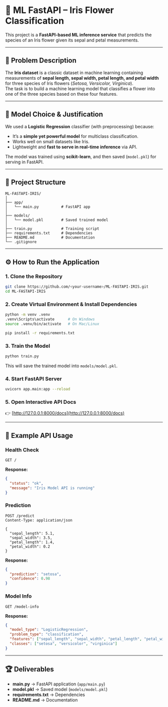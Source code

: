 # 🌸 ML FastAPI – Iris Flower Classification  

This project is a **FastAPI-based ML inference service** that predicts the species of an Iris flower given its sepal and petal measurements.  

---

## 📘 Problem Description  
The **Iris dataset** is a classic dataset in machine learning containing measurements of **sepal length, sepal width, petal length, and petal width** for three species of Iris flowers (*Setosa, Versicolor, Virginica*).  
The task is to build a machine learning model that classifies a flower into one of the three species based on these four features.  

---

## 🤖 Model Choice & Justification  
We used a **Logistic Regression** classifier (with preprocessing) because:  
- It’s a **simple yet powerful model** for multiclass classification.  
- Works well on small datasets like Iris.  
- Lightweight and **fast to serve in real-time inference** via API.  

The model was trained using **scikit-learn**, and then saved (`model.pkl`) for serving in FastAPI.  

---

## 📂 Project Structure  
```
ML-FASTAPI-IRIS/
│
├── app/
│   └── main.py          # FastAPI app
│
├── models/
│   └── model.pkl        # Saved trained model
│
├── train.py             # Training script
├── requirements.txt     # Dependencies
├── README.md            # Documentation
└── .gitignore
```

---

## ⚙️ How to Run the Application  

### 1. Clone the Repository  
```bash
git clone https://github.com/<your-username>/ML-FASTAPI-IRIS.git
cd ML-FASTAPI-IRIS
```

### 2. Create Virtual Environment & Install Dependencies  
```bash
python -m venv .venv
.venv\Scripts\activate      # On Windows
source .venv/bin/activate   # On Mac/Linux

pip install -r requirements.txt
```

### 3. Train the Model  
```bash
python train.py
```
This will save the trained model into `models/model.pkl`.

### 4. Start FastAPI Server  
```bash
uvicorn app.main:app --reload
```

### 5. Open Interactive API Docs  
👉 [http://127.0.0.1:8000/docs](http://127.0.0.1:8000/docs)  

---

## 📌 Example API Usage  

### Health Check  
```http
GET /
```
**Response:**
```json
{
  "status": "ok",
  "message": "Iris Model API is running"
}
```

### Prediction  
```http
POST /predict
Content-Type: application/json

{
  "sepal_length": 5.1,
  "sepal_width": 3.5,
  "petal_length": 1.4,
  "petal_width": 0.2
}
```

**Response:**
```json
{
  "prediction": "setosa",
  "confidence": 0.98
}
```

### Model Info  
```http
GET /model-info
```
**Response:**
```json
{
  "model_type": "LogisticRegression",
  "problem_type": "classification",
  "features": ["sepal_length", "sepal_width", "petal_length", "petal_width"],
  "classes": ["setosa", "versicolor", "virginica"]
}
```

---

## 🏆 Deliverables  
- **main.py** → FastAPI application (`app/main.py`)  
- **model.pkl** → Saved model (`models/model.pkl`)  
- **requirements.txt** → Dependencies  
- **README.md** → Documentation  
